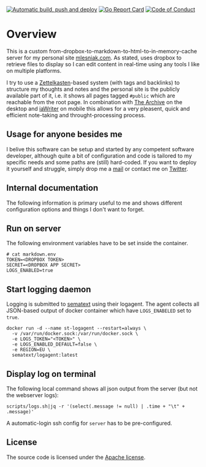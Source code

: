 [![Automatic build, push and deploy](https://github.com/mlesniak/markdown/workflows/Build,%20Push%20and%20Deploy/badge.svg)](https://github.com/mlesniak/markdown/actions?query=workflow%3A%22Build%2C+Push+and+Deploy%22) 
[![Go Report Card](https://goreportcard.com/badge/github.com/mlesniak/markdown)](https://goreportcard.com/report/github.com/mlesniak/markdown)
[![Code of Conduct](https://img.shields.io/badge/%E2%9D%A4-code%20of%20conduct-orange.svg?style=flat)](CODE_OF_CONDUCT.md)


# Overview

This is a custom from-dropbox-to-markdown-to-html-to-in-memory-cache server for my personal site [mlesniak.com](https://mlesniak.com). As stated,  uses dropbox to retrieve files to display so I can edit content in real-time using any tools I like on multiple platforms. 

I try to use a [Zettelkasten](http://localhost:8080/202009010824-Zettelkasten.md)-based system (with tags and backlinks) to structure my thoughts and notes and the personal site is the publicly available part of it, i.e. it shows all pages tagged `#public` which are reachable from the root page. In combination with [The Archive](https://zettelkasten.de/the-archive/) on the desktop and [iaWriter](https://ia.net/de/writer) on mobile this allows for a very pleasent, quick and efficient note-taking and throught-processing process. 

## Usage for anyone besides me

I belive this software can be setup and started by any competent software developer, although quite a bit of configuration and code is tailored to my specific needs and some paths are (still) hard-coded. If you want to deploy it yourself and struggle, simply drop me a [mail](mailto:mail@mlesniak.com) or contact me on [Twitter](https://twitter.com/mlesniak). 

## Internal documentation

The following information is primary useful to me and shows different configuration options and things I don't want to forget. 

## Run on server

The following environment variables have to be set inside the container.

    # cat markdown.env
    TOKEN=<DROPBOX TOKEN>
    SECRET=<DROPBOX APP SECRET>
    LOGS_ENABLED=true

## Start logging daemon

Logging is submitted to [sematext](https://sematext.com) using their logagent. The agent collects all JSON-based output of
docker container which have `LOGS_ENABELED` set to `true`.

    docker run -d --name st-logagent --restart=always \
      -v /var/run/docker.sock:/var/run/docker.sock \
      -e LOGS_TOKEN="<TOKEN>" \
      -e LOGS_ENABLED_DEFAULT=false \
      -e REGION=EU \
      sematext/logagent:latest
      
## Display log on terminal

The following local command shows all json output from the server (but not the webserver logs):

    scripts/logs.sh|jq -r '(select(.message != null) | .time + "\t" + .message)'      
      
A automatic-login ssh config for `server` has to be pre-configured.        
      
## License

The source code is licensed under the [Apache license](LICENSE).      